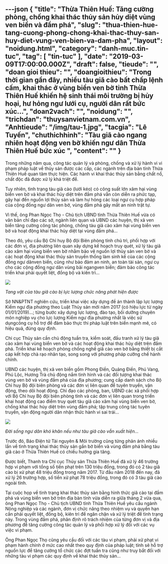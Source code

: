 ---json
{
    "title": "Thừa Thiên Huế: Tăng cường phòng, chống khai thác thủy sản hủy diệt vùng ven biển và đầm phá",
    "slug": "thua-thien-hue-tang-cuong-phong-chong-khai-thac-thuy-san-huy-diet-vung-ven-bien-va-dam-pha",
    "layout": "noidung.html",
    "category": "danh-muc.tin-tuc",
    "tag": [
        "tin-tuc"
    ],
    "date": "2019-03-09T17:00:00.000Z",
    "draft": false,
    "tieude": "",
    "doan gioi thieu": "",
    "doangioithieu": "Trong thời gian gần đây, nhiều tàu giã cào bất chấp lệnh cấm, khai thác ở vùng biển ven bờ tỉnh Thừa Thiên Huế khiến hệ sinh thái môi trường bị hủy hoại, hư hỏng ngư lưới cụ, người dân rất bức xúc...",
    "doan2vach": "",
    "noidung": "",
    "trichdan": "thuysanvietnam.com.vn",
    "Anhtieude": "/img/tau-1.jpg",
    "tacgia": "Lê Tuyến",
    "chuthichhinh": "Tàu giã cào ngang nhiên hoạt động ven bờ khiến ngư dân Thừa Thiên Huế bức xúc ",
    "__content__": ""
}
---
<p>Trong những năm qua, c&ocirc;ng t&aacute;c quản l&yacute; v&agrave; ph&ograve;ng, chống v&agrave; xử l&yacute; h&agrave;nh vi vi phạm ph&aacute;p luật về thủy sản được c&aacute;c cấp, c&aacute;c ng&agrave;nh tr&ecirc;n địa b&agrave;n tỉnh Thừa Thi&ecirc;n Huế quan t&acirc;m thực hiện. C&aacute;c h&agrave;nh vi khai th&aacute;c thủy sản bằng chất nổ, chất độc đ&atilde; được xử l&yacute; kh&aacute; triệt để.</p>

<p>Tuy nhi&ecirc;n, t&igrave;nh trạng t&agrave;u gi&atilde; c&agrave;o (lưới k&eacute;o) c&oacute; c&ocirc;ng suất lớn x&acirc;m hại v&ugrave;ng biển ven bờ v&agrave; khai th&aacute;c hủy diệt tr&ecirc;n đầm ph&aacute; vẫn c&ograve;n diễn ra phức tạp, g&acirc;y hại đến nguồn lợi thủy sản v&agrave; l&agrave;m hư hỏng c&aacute;c loại ngư cụ hợp ph&aacute;p của cộng đồng ngư d&acirc;n ven bờ, v&ugrave;ng đầm ph&aacute; g&acirc;y mất an ninh trật tự.</p>

<p>V&igrave; thế, &ocirc;ng Phan Ngọc Thọ - Chủ tịch UBND tỉnh Thừa Thi&ecirc;n Huế vừa c&oacute; văn bản chỉ đạo c&aacute;c sở, ng&agrave;nh li&ecirc;n quan v&agrave; UBND c&aacute;c huyện, thị x&atilde; ven biển tăng cường c&ocirc;ng t&aacute;c ph&ograve;ng, chống t&agrave;u gi&atilde; c&agrave;o x&acirc;m hại v&ugrave;ng biển ven bờ v&agrave; hoạt động khai th&aacute;c hủy diệt tại v&ugrave;ng đầm ph&aacute;&hellip;</p>

<p>Theo đ&oacute;, y&ecirc;u cầu Bộ Chỉ huy Bộ đội Bi&ecirc;n ph&ograve;ng tỉnh chủ tr&igrave;, phối hợp với c&aacute;c đơn vị, địa phương li&ecirc;n quan x&acirc;y dựng kế hoạch truy qu&eacute;t, xử l&yacute; t&agrave;u gi&atilde; c&agrave;o x&acirc;m hại v&ugrave;ng biển ven bờ nhằm bảo vệ nguồn lợi thủy sản ven bờ v&agrave; c&aacute;c hoạt động khai th&aacute;c thủy sản truyền thống l&agrave;m sinh kế của c&aacute;c cộng đồng ngư d&acirc;nven biển, cũng như bảo đảm an ninh, an to&agrave;n t&agrave;i sản, ngư cụ cho c&aacute;c cộng đồng ngư d&acirc;n v&ugrave;ng b&atilde;i ngangven biển; đảm bảo c&ocirc;ng t&aacute;c triển khai phải quyết liệt, đồng bộ v&agrave; ki&ecirc;n tr&igrave;...</p>

<p><img src="https://cdn.baotainguyenmoitruong.vn/uploads/news/2019_03/tau-2.jpg" /></p>

<p><em>Tang vật của t&agrave;u gi&atilde; c&agrave;o bị lực lượng chức năng ph&aacute;t hiện được&nbsp;</em></p>

<p>Sở NN&amp;PTNT nghi&ecirc;n cứu, triển khai việc x&acirc;y dựng đề &aacute;n th&agrave;nh lập lực lượng Kiểm ngư địa phương theo Luật Thủy sản mới năm 2017 (c&oacute; hiệu lực từ ng&agrave;y 01/01/2019)...; từng bước x&acirc;y dựng lực lượng, đ&agrave;o tạo, bồi dưỡng chuy&ecirc;n m&ocirc;n nghiệp vụ cho lực lượng Kiểm ngư địa phương nhất l&agrave; việc sử dụngc&ocirc;ng cụ hỗ trợ để đảm bảo thực thi ph&aacute;p luật tr&ecirc;n biển mạnh mẽ, c&oacute; hiệu quả, đ&uacute;ng quy định.</p>

<p>Chi cục Thủy sản cần chủ động tuần tra, kiểm so&aacute;t, đấu tranh xử l&yacute; t&agrave;u gi&atilde; c&agrave;o x&acirc;m hại v&ugrave;ng biển ven bờ v&agrave; c&aacute;c hoạt động khai th&aacute;c hủy diệt tr&ecirc;n đầm ph&aacute;. Triển khai kế hoạch ph&ograve;ng chống nghề gi&atilde; c&agrave;o ven bờ bằng thiết bị cắt c&aacute;p kết hợp ch&agrave; rạo nh&acirc;n tạo, song song với phương ph&aacute;p cưỡng chế h&agrave;nh ch&iacute;nh.</p>

<p>UBND c&aacute;c huyện, thị x&atilde; ven biển gồm Phong Điền, Quảng Điền, Ph&uacute; Vang, Ph&uacute; Lộc, Hương Tr&agrave; chủ động nắm t&igrave;nh h&igrave;nh v&agrave; c&aacute;c đối tượng khai th&aacute;c v&ugrave;ng ven bờ v&agrave; v&ugrave;ng đầm ph&aacute; của địa phương; cung cấp danh s&aacute;ch cho Bộ Chỉ huy Bộ đội bi&ecirc;n ph&ograve;ng v&agrave; c&aacute;c đơn vị li&ecirc;n quan để tuy&ecirc;n truyền, vận động, theo d&otilde;i hoạt động. Chỉ đạo c&aacute;c ph&ograve;ng, ban, UBND c&aacute;c x&atilde; phối hợp với Bộ Chỉ huy Bộ đội bi&ecirc;n ph&ograve;ng tỉnh v&agrave; c&aacute;c đơn vị li&ecirc;n quan trong triển khai hoạt động cao điểm truy qu&eacute;t t&agrave;u gi&atilde; c&agrave;o x&acirc;m hại v&ugrave;ng biển ven bờ, chống khai th&aacute;c hủy diệt tr&ecirc;n v&ugrave;ng đầm ph&aacute;; tập trung c&ocirc;ng t&aacute;c tuy&ecirc;n truyền, vận động người d&acirc;n nhận thức h&agrave;nh vi sai tr&aacute;i&hellip;</p>

<p><img src="https://cdn.baotainguyenmoitruong.vn/uploads/news/2019_03/tau-3.jpg" /></p>

<p><em>Đời sống ngư d&acirc;n kh&oacute; khăn nếu như t&agrave;u gi&atilde; c&agrave;o vẫn xuất hiện&hellip;&nbsp;</em></p>

<p>Trước đ&oacute;, B&aacute;o Điện tử T&agrave;i nguy&ecirc;n &amp; M&ocirc;i trường cũng từng phản &aacute;nh nhiều lần về t&igrave;nh trạng khai th&aacute;c thủy sản gần bờ biển v&agrave; v&ugrave;ng đầm ph&aacute; bằng t&agrave;u gi&atilde; c&agrave;o ở Thừa Thi&ecirc;n Huế c&oacute; chiều hướng gia tăng.</p>

<p>Được biết, Thanh tra Chi cục Thủy sản Thừa Thi&ecirc;n Huế đ&atilde; xử l&yacute; 46 trường hợp vi phạm với tổng số tiền phạt tr&ecirc;n 130 triệu đồng, trong đ&oacute; c&oacute; 2 t&agrave;u gi&atilde; c&agrave;o bị xử phạt 48 triệu đồng trong năm 2017. Từ đầu năm 2018 đến nay, đ&atilde; xử l&yacute; 26 trường hợp, số tiền xử phạt 78 triệu đồng, trong đ&oacute; c&oacute; 3 t&agrave;u gi&atilde; c&agrave;o ngo&agrave;i tỉnh.</p>

<p>Tại cuộc họp về t&igrave;nh trạng khai th&aacute;c thủy sản bằng h&igrave;nh thức gi&atilde; c&agrave;o tại đầm ph&aacute; v&agrave; v&ugrave;ng biển ven bờ tr&ecirc;n địa b&agrave;n tỉnh vừa diễn ra giữa th&aacute;ng 2 vừa qua, &ocirc;ng Phan Ngọc Thọ - Chủ tịch UBND tỉnh Thừa Thi&ecirc;n Huế y&ecirc;u cầu ng&agrave;nh N&ocirc;ng nghiệp v&agrave; c&aacute;c ng&agrave;nh, đơn vị chức năng theo nhiệm vụ v&agrave; quyền hạn cần phải quyết liệt, đồng bộ, ki&ecirc;n tr&igrave; để ngăn chặn v&agrave; xử l&yacute; triệt để t&igrave;nh trạng n&agrave;y. Trong v&ugrave;ng đầm ph&aacute;, ph&acirc;n định r&otilde; tr&aacute;ch nhiệm của từng đơn vị v&agrave; địa phương để tăng cường c&ocirc;ng t&aacute;c quản l&yacute; v&agrave; phối hợp xử l&yacute; đối với c&aacute;c vụ việc vi phạm.</p>

<p>&Ocirc;ng Phan Ngọc Thọ cũng y&ecirc;u cầu đối với c&aacute;c t&agrave;u vi phạm, phải xử phạt vi phạm h&agrave;nh ch&iacute;nh ở mức cao nhất theo quy định của ph&aacute;p luật; tỉnh sẽ hỗ trợ nguồn lực để tăng cường tổ chức c&aacute;c đợt tuần tra cũng như truy bắt đối với những t&agrave;u vi phạm c&aacute;c quy định về khai th&aacute;c thủy sản&hellip;</p>
